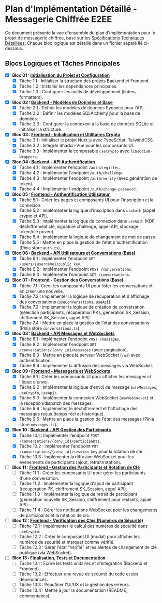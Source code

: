# Plan d'Implémentation Détaillé - Messagerie Chiffrée E2EE

Ce document présente la vue d'ensemble du plan d'implémentation pour le projet de messagerie chiffrée, basé sur les [Spécifications Techniques Détaillées](./specifications_techniques.md). Chaque bloc logique est détaillé dans un fichier séparé lié ci-dessous.

## Blocs Logiques et Tâches Principales

- [x] **Bloc 01 : [Initialisation du Projet et Configuration](./plan_bloc_01_init.md)**
  - [x] Tâche 1.1 : Initialiser la structure des projets Backend et Frontend.
  - [x] Tâche 1.2 : Installer les dépendances principales.
  - [x] Tâche 1.3 : Configurer les outils de développement (linters, formatters).

- [x] **Bloc 02 : [Backend - Modèles de Données et Base](./plan_bloc_02_backend_models.md)**
  - [x] Tâche 2.1 : Définir les modèles de données Pydantic pour l'API.
  - [x] Tâche 2.2 : Définir les modèles SQLAlchemy pour la base de données.
  - [x] Tâche 2.3 : Configurer la connexion à la base de données SQLite et initialiser la structure.

- [x] **Bloc 03 : [Frontend - Initialisation et Utilitaires Crypto](./plan_bloc_03_frontend_init_crypto.md)**
  - [x] Tâche 3.1 : Initialiser le projet Nuxt.js avec TypeScript, TailwindCSS.
  - [x] Tâche 3.2 : Intégrer Shadcn-Vue pour les composants UI.
  - [x] Tâche 3.3 : Implémenter le composable `useCrypto` avec `libsodium-wrappers`.

- [x] **Bloc 04 : [Backend - API Authentification](./plan_bloc_04_backend_auth.md)**
  - [x] Tâche 4.1 : Implémenter l'endpoint `/auth/register`.
  - [x] Tâche 4.2 : Implémenter l'endpoint `/auth/challenge`.
  - [x] Tâche 4.3 : Implémenter l'endpoint `/auth/verify` (avec génération de token).
  - [x] Tâche 4.4 : Implémenter l'endpoint `/auth/change-password`.

- [x] **Bloc 05 : [Frontend - Authentification Utilisateur](./plan_bloc_05_frontend_auth.md)**
  - [x] Tâche 5.1 : Créer les pages et composants UI pour l'inscription et la connexion.
  - [x] Tâche 5.2 : Implémenter la logique d'inscription dans `useAuth` (appel crypto et API).
  - [x] Tâche 5.3 : Implémenter la logique de connexion dans `useAuth` (KDF, déchiffrement clé, signature challenge, appel API, stockage token/clé privée).
  - [x] Tâche 5.4 : Implémenter la logique de changement de mot de passe.
  - [x] Tâche 5.5 : Mettre en place la gestion de l'état d'authentification (Pinia store `auth.ts`).

- [x] **Bloc 06 : [Backend - API Utilisateurs et Conversations (Base)](./plan_bloc_06_backend_conv_base.md)**
  - [x] Tâche 6.1 : Implémenter l'endpoint `GET /users/{username}/public_key`.
  - [x] Tâche 6.2 : Implémenter l'endpoint `POST /conversations`.
  - [x] Tâche 6.3 : Implémenter l'endpoint `GET /conversations`.

- [x] **Bloc 07 : [Frontend - Gestion des Conversations (Base)](./plan_bloc_07_frontend_conv_base.md)**
  - [x] Tâche 7.1 : Créer les composants UI pour lister les conversations et en créer une nouvelle.
  - [x] Tâche 7.2 : Implémenter la logique de récupération et d'affichage des conversations (`useConversations`, `useApi`).
  - [x] Tâche 7.3 : Implémenter la logique de création de conversation (sélection participants, récupération PKs, génération SK_Session, chiffrement SK_Session, appel API).
  - [x] Tâche 7.4 : Mettre en place la gestion de l'état des conversations (Pinia store `conversations.ts`).

- [x] **Bloc 08 : [Backend - API Messages et WebSockets](./plan_bloc_08_backend_msg_ws.md)**
  - [x] Tâche 8.1 : Implémenter l'endpoint `POST /messages`.
  - [x] Tâche 8.2 : Implémenter l'endpoint `GET /conversations/{conv_id}/messages` (avec pagination).
  - [x] Tâche 8.3 : Mettre en place le serveur WebSocket (`/ws`) avec authentification.
  - [x] Tâche 8.4 : Implémenter la diffusion des messages via WebSocket.

- [x] **Bloc 09 : [Frontend - Messagerie et WebSockets](./plan_bloc_09_frontend_msg_ws.md)**
  - [x] Tâche 9.1 : Créer les composants UI pour afficher les messages et l'input d'envoi.
  - [x] Tâche 9.2 : Implémenter la logique d'envoi de message (`useMessages`, `useCrypto`, `useApi`).
  - [x] Tâche 9.3 : Implémenter la connexion WebSocket (`useWebSocket`) et la réception/dispatch des messages.
  - [x] Tâche 9.4 : Implémenter le déchiffrement et l'affichage des messages reçus (temps réel et historique).
  - [x] Tâche 9.5 : Mettre en place la gestion de l'état des messages (Pinia store `messages.ts`).

- [x] **Bloc 10 : [Backend - API Gestion des Participants](./plan_bloc_10_backend_participants.md)**
  - [x] Tâche 10.1 : Implémenter l'endpoint `POST /conversations/{conv_id}/participants`.
  - [x] Tâche 10.2 : Implémenter l'endpoint `PUT /conversations/{conv_id}/session_key` pour la rotation de clé.
  - [x] Tâche 10.3 : Implémenter la diffusion WebSocket pour les événements de participants (ajout, retrait/rotation).

- [ ] **Bloc 11 : [Frontend - Gestion des Participants et Rotation de Clé](./plan_bloc_11_frontend_participants.md)**
  - [ ] Tâche 11.1 : Créer les composants UI pour gérer les participants d'une conversation.
  - [ ] Tâche 11.2 : Implémenter la logique d'ajout de participant (récupération PK, chiffrement SK_Session, appel API).
  - [ ] Tâche 11.3 : Implémenter la logique de retrait de participant (génération nouvelle SK_Session, chiffrement pour restants, appel API).
  - [ ] Tâche 11.4 : Gérer les notifications WebSocket pour les changements de participants et la rotation de clé.

- [ ] **Bloc 12 : [Frontend - Vérification des Clés (Numéros de Sécurité)](./plan_bloc_12_frontend_safety_numbers.md)**
  - [ ] Tâche 12.1 : Implémenter le calcul des numéros de sécurité dans `useCrypto`.
  - [ ] Tâche 12.2 : Créer le composant UI (modal) pour afficher les numéros de sécurité et marquer comme vérifié.
  - [ ] Tâche 12.3 : Gérer l'état "vérifié" et les alertes de changement de clé publique (via WebSocket).

- [ ] **Bloc 13 : [Finalisation, Tests et Documentation](./plan_bloc_13_finalisation.md)**
  - [ ] Tâche 13.1 : Écrire les tests unitaires et d'intégration (Backend et Frontend).
  - [ ] Tâche 13.2 : Effectuer une revue de sécurité du code et des dépendances.
  - [ ] Tâche 13.3 : Peaufiner l'UI/UX et la gestion des erreurs.
  - [ ] Tâche 13.4 : Mettre à jour la documentation (README, commentaires).
